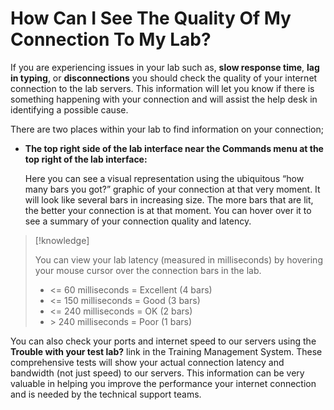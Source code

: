 # How Can I See The Quality Of My Connection To My Lab?

If you are experiencing issues in your lab such as, **slow response time**, **lag in typing**, or **disconnections** you should check the quality of your internet connection to the lab servers. This information will let you know if there is something happening with your connection and will assist the help desk in identifying a possible cause.

There are two places within your lab to find information on your connection; 
- **The top right side of the lab interface near the Commands menu at the top right of the lab interface:** 

    Here you can see a visual representation using the ubiquitous “how many bars you got?” graphic of your connection at that very moment. It will look like several bars in increasing size. The more bars that are lit, the better your connection is at that moment. You can hover over it to see a summary of your connection quality and latency.

>[!knowledge] 
>
> You can view your lab latency (measured in milliseconds) by hovering your mouse cursor over the connection bars in the lab. 
>
>- <= 60 milliseconds = Excellent (4 bars)
>- <= 150 milliseconds = Good (3 bars)
>- <= 240 milliseconds = OK (2 bars)
>- \> 240 milliseconds = Poor (1 bars)

You can also check your ports and internet speed to our servers using the **Trouble with your test lab?** link in the Training Management System. These comprehensive tests will show your actual connection latency and bandwidth (not just speed) to our servers. This information can be very valuable in helping you improve the performance your internet connection and is needed by the technical support teams.

